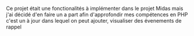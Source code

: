 Ce projet était une fonctionalités à implémenter dans le projet Midas mais j'ai décidé d'en faire un a part afin d'approfondir mes compétences en PHP
c'est un à jour dans lequel on peut ajouter, visualiser des évenements de rappel
